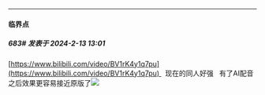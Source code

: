 
*****

####  临界点  
##### 683#       发表于 2024-2-13 13:01

[https://www.bilibili.com/video/BV1rK4y1q7pu](https://www.bilibili.com/video/BV1rK4y1q7pu)   现在的同人好强   有了AI配音之后效果更容易接近原版了<img src="https://static.saraba1st.com/image/smiley/face2017/037.png" referrerpolicy="no-referrer">


